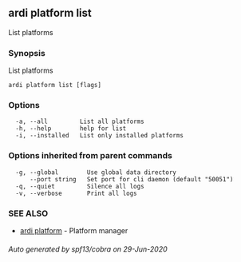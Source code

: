 ## ardi platform list

List platforms

### Synopsis


List platforms

```
ardi platform list [flags]
```

### Options

```
  -a, --all         List all platforms
  -h, --help        help for list
  -i, --installed   List only installed platforms
```

### Options inherited from parent commands

```
  -g, --global        Use global data directory
      --port string   Set port for cli daemon (default "50051")
  -q, --quiet         Silence all logs
  -v, --verbose       Print all logs
```

### SEE ALSO

* [ardi platform](ardi_platform.md)	 - Platform manager

###### Auto generated by spf13/cobra on 29-Jun-2020
